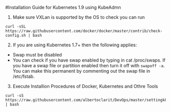 #Installation Guide for Kubernetes 1.9 using KubeAdmn

1. Make sure VXLan is supported by the OS
 to check you can run
 
 ```
 curl -sSL https://raw.githubusercontent.com/docker/docker/master/contrib/check-config.sh | bash
 ```
 
2. If you are using Kubernetes 1.7+ then the following applies:
 * Swap must be disabled 
 * You can check if you have swap enabled by typing in cat /proc/swaps. If you have a swap file or partition enabled then turn it off with `swapoff -a`. You can make this permanent by commenting out the swap file in /etc/fstab.

3. Execute Installion Procedures of Docker, Kubernetes and Othre Tools
```
curl -sS https://raw.githubusercontent.com/albertoclarit/DevOps/master/settingk8.sh | bash
```

